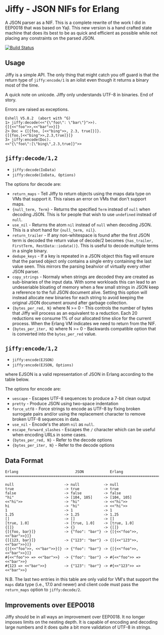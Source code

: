 Jiffy - JSON NIFs for Erlang
============================

A JSON parser as a NIF. This is a complete rewrite of the work I did
in EEP0018 that was based on Yajl. This new version is a hand crafted
state machine that does its best to be as quick and efficient as
possible while not placing any constraints on the parsed JSON.

[![Build Status](https://travis-ci.org/davisp/jiffy.svg?branch=master)](https://travis-ci.org/davisp/jiffy)

Usage
-----

Jiffy is a simple API. The only thing that might catch you off guard
is that the return type of `jiffy:encode/1` is an iolist even though
it returns a binary most of the time.

A quick note on unicode. Jiffy only understands UTF-8 in binaries. End
of story.

Errors are raised as exceptions.

    Eshell V5.8.2  (abort with ^G)
    1> jiffy:decode(<<"{\"foo\": \"bar\"}">>).
    {[{<<"foo">>,<<"bar">>}]}
    2> Doc = {[{foo, [<<"bing">>, 2.3, true]}]}.
    {[{foo,[<<"bing">>,2.3,true]}]}
    3> jiffy:encode(Doc).
    <<"{\"foo\":[\"bing\",2.3,true]}">>

`jiffy:decode/1,2`
------------------

* `jiffy:decode(IoData)`
* `jiffy:decode(IoData, Options)`

The options for decode are:

* `return_maps` - Tell Jiffy to return objects using the maps data type
  on VMs that support it. This raises an error on VMs that don't support
  maps.
* `{null_term, Term}` - Returns the specified `Term` instead of `null`
  when decoding JSON. This is for people that wish to use `undefined`
  instead of `null`.
* `use_nil` - Returns the atom `nil` instead of `null` when decoding
  JSON. This is a short hand for `{null_term, nil}`.
* `return_trailer` - If any non-whitespace is found after the first
  JSON term is decoded the return value of decode/2 becomes
  `{has_trailer, FirstTerm, RestData::iodata()}`. This is useful to
  decode multiple terms in a single binary.
* `dedupe_keys` - If a key is repeated in a JSON object this flag
  will ensure that the parsed object only contains a single entry
  containing the last value seen. This mirrors the parsing beahvior
  of virtually every other JSON parser.
* `copy_strings` - Normaly when strings are decoded they are created
  as sub-binaries of the input data. With some workloads this can lead
  to an undeseriable bloating of memory when a few small strings in JSON
  keep a reference to the full JSON document alive. Setting this option
  will instead allocate new binaries for each string to avoid keeping
  the original JSON document around after garbage collection.
* `{bytes_per_red, N}` where N &gt;= 0 - This controls the number of
  bytes that Jiffy will process as an equivalent to a reduction. Each
  20 reductions we consume 1% of our allocated time slice for the current
  process. When the Erlang VM indicates we need to return from the NIF.
* `{bytes_per_iter, N}` where N &gt;= 0 - Backwards compatible option
  that is converted into the `bytes_per_red` value.

`jiffy:encode/1,2`
------------------

* `jiffy:encode(EJSON)`
* `jiffy:encode(EJSON, Options)`

where EJSON is a valid representation of JSON in Erlang according to
the table below.

The options for encode are:

* `uescape` - Escapes UTF-8 sequences to produce a 7-bit clean output
* `pretty` - Produce JSON using two-space indentation
* `force_utf8` - Force strings to encode as UTF-8 by fixing broken
  surrogate pairs and/or using the replacement character to remove
  broken UTF-8 sequences in data.
* `use_nil` - Encode's the atom `nil` as `null`.
* `escape_forward_slashes` - Escapes the `/` character which can be
  useful when encoding URLs in some cases.
* `{bytes_per_red, N}` - Refer to the decode options
* `{bytes_per_iter, N}` - Refer to the decode options

Data Format
-----------

    Erlang                          JSON            Erlang
    ==========================================================================

    null                       -> null           -> null
    true                       -> true           -> true
    false                      -> false          -> false
    "hi"                       -> [104, 105]     -> [104, 105]
    <<"hi">>                   -> "hi"           -> <<"hi">>
    hi                         -> "hi"           -> <<"hi">>
    1                          -> 1              -> 1
    1.25                       -> 1.25           -> 1.25
    []                         -> []             -> []
    [true, 1.0]                -> [true, 1.0]    -> [true, 1.0]
    {[]}                       -> {}             -> {[]}
    {[{foo, bar}]}             -> {"foo": "bar"} -> {[{<<"foo">>, <<"bar">>}]}
    {[{123, bar}]}             -> {"123": "bar"} -> {[{<<"123">>, <<"bar">>}]}
    {[{<<"foo">>, <<"bar">>}]} -> {"foo": "bar"} -> {[{<<"foo">>, <<"bar">>}]}
    #{<<"foo">> => <<"bar">>}  -> {"foo": "bar"} -> #{<<"foo">> => <<"bar">>}
    #{123 => <<"bar">>}        -> {"123": "bar"} -> #{<<"123">> => <<"bar">>}

N.B. The last two entries in this table are only valid for VM's that support
the `maps` data type (i.e., 17.0 and newer) and client code must pass
the `return_maps` option to `jiffy:decode/2`.

Improvements over EEP0018
-------------------------

Jiffy should be in all ways an improvement over EEP0018. It no longer
imposes limits on the nesting depth. It is capable of encoding and
decoding large numbers and it does quite a bit more validation of UTF-8 in strings.

